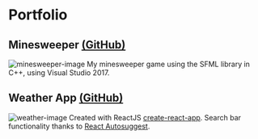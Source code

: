 
# Portfolio 


## Minesweeper  [(GitHub)](https://github.com/LarryNUofU/LarryNguyen-Minesweeper)

![minesweeper-image](https://larrynuofu.github.io/minesweeper4.gif)
My minesweeper game using the SFML library in C++, using Visual Studio 2017.

## Weather App  [(GitHub)](https://github.com/LarryNUofU/LarryNguyen-WeatherApp)

![weather-image](https://larrynuofu.github.io/weather.gif)
Created with ReactJS [create-react-app](https://github.com/facebook/create-react-app). Search bar functionality thanks to [React Autosuggest](https://github.com/moroshko/react-autosuggest).
